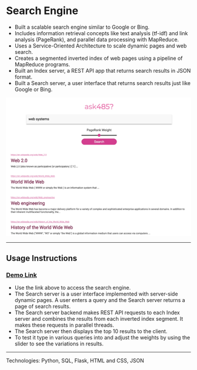 # Search Engine

- Built a scalable search engine similar to Google or Bing.
- Includes information retrieval concepts like text analysis (tf-idf) and link analysis (PageRank), and parallel data processing with MapReduce.
- Uses a Service-Oriented Architecture to scale dynamic pages and web search.
- Creates a segmented inverted index of web pages using a pipeline of MapReduce programs.
- Built an Index server, a REST API app that returns search results in JSON format.
- Built a Search server, a user interface that returns search results just like Google or Bing.

![GUI_2.png](GUI_2.jpeg)

---

## Usage Instructions 

### [Demo Link](http://7ewfwy-ip-50-217-59-154.tunnelmole.net/)

- Use the link above to access the search engine.
- The Search server is a user interface implemented with server-side dynamic pages. A user enters a query and the Search server returns a page of search results.
- The Search server backend makes REST API requests to each Index server and combines the results from each inverted index segment. It makes these requests in parallel threads.
- The Search server then displays the top 10 results to the client.
- To test it type in various queries into and adjust the weights by using the slider to see the variations in results.

---

Technologies: Python, SQL, Flask, HTML and CSS, JSON
